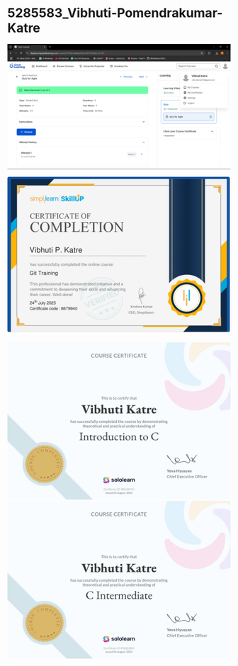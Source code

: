 # 5285583_Vibhuti-Pomendrakumar-Katre

![Agile Certificate](SDLC/5285583_VibhutiPomendrakumarKatre.png)

![Git Certificate](Git/5285583_VibhutiPomendrakumarKatre.jpg)


![C Beginner](C/5285583_VibhutiPomendrakumarKatre_C_Beginner.jpg)
![C Intermediate](C/5285583_VibhutiPomendrakumarKatre_C_Intermediate.jpg)
